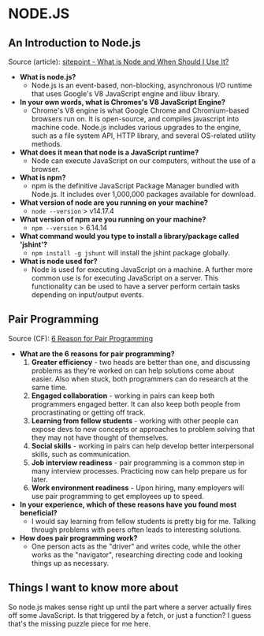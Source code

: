 # NODE.JS

## An Introduction to Node.js

Source (article): [sitepoint - What is Node and When Should I Use It?](https://www.sitepoint.com/an-introduction-to-node-js/)

* **What is node.js?**
  * Node.js is an event-based, non-blocking, asynchronous I/O runtime that uses Google's V8 JavaScript engine and libuv library.
* **In your own words, what is Chromes's V8 JavaScript Engine?**
  * Chrome's V8 engine is what Google Chrome and Chromium-based browsers run on. It is open-source, and compiles javascript into machine code. Node.js includes various upgrades to the engine, such as a file system API, HTTP library, and several OS-related utility methods.
* **What does it mean that node is a JavaScript runtime?**
  * Node can execute JavaScript on our computers, without the use of a browser.
* **What is npm?**
  * npm is the definitive JavaScript Package Manager bundled with Node.js. It includes over 1,000,000 packages available for download.
* **What version of node are you running on your machine?**
  * `node --version` > v14.17.4
* **What version of npm are you running on your machine?**
  * `npm --version` > 6.14.14
* **What command would you type to install a library/package called 'jshint'?**
  * `npm install -g jshunt` will install the jshint package globally.
* **What is node used for?**
  * Node is used for executing JavaScript on a machine. A further more common use is for executing JavaScript on a server. This functionality can be used to have a server perform certain tasks depending on input/output events.

## Pair Programming

Source (CF): [6 Reason for Pair Programming](https://www.codefellows.org/blog/6-reasons-for-pair-programming/)

* **What are the 6 reasons for pair programming?**
  1. **Greater efficiency** - two heads are better than one, and discussing problems as they're worked on can help solutions come about easier. Also when stuck, both programmers can do research at the same time.
  2. **Engaged collaboration** - working in pairs can keep both programmers engaged better. It can also keep both people from procrastinating or getting off track.
  3. **Learning from fellow students** - working with other people can expose devs to new concepts or approaches to problem solving that they may not have thought of themselves.
  4. **Social skills** - working in pairs can help develop better interpersonal skills, such as communication.
  5. **Job interview readiness** - pair programming is a common step in many interview processes. Practicing now can help prepare us for later.
  6. **Work environment readiness** - Upon hiring, many employers will use pair programming to get employees up to speed.
* **In your experience, which of these reasons have you found most beneficial?**
  * I would say learning from fellow students is pretty big for me. Talking through problems with peers often leads to interesting solutions.
* **How does pair programming work?**
  * One person acts as the "driver" and writes code, while the other works as the "navigator", researching directing code and looking things up as necessary.

## Things I want to know more about

So node.js makes sense right up until the part where a server actually fires off some JavaScript. Is that triggered by a fetch, or just a function? I guess that's the missing puzzle piece for me here.

